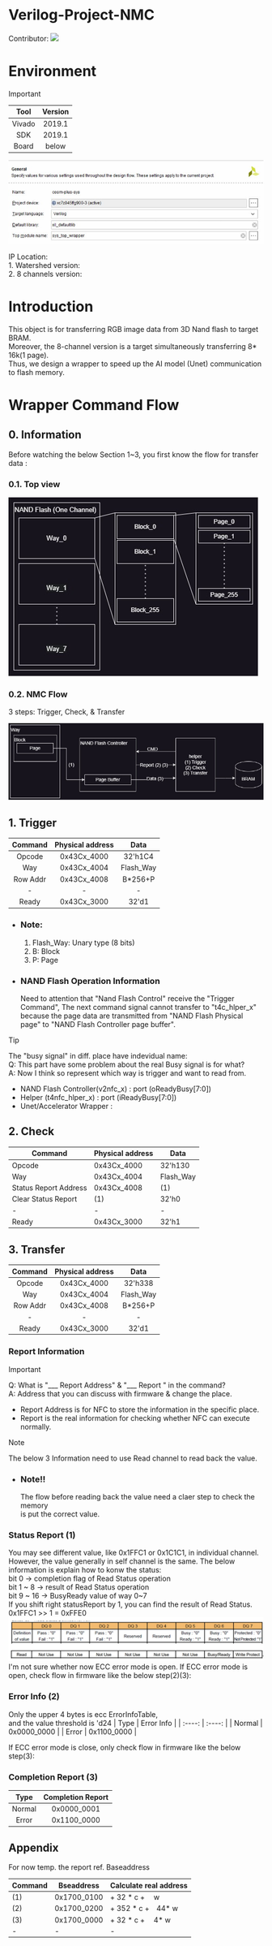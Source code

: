 # Verilog-Project-NMC

  Contributor:
<a href="https://github.com/DarrenHuang0411/Project-NMC-Hardware/graphs/contributors">
  <img src="https://contrib.rocks/image?repo=DarrenHuang0411/Project-NMC-Hardware" />
</a>
# Environment
  >[!IMPORTANT]  
  >    | Tool | Version  |
  >    | :----: | :----: |
  >    | Vivado | 2019.1 |
  >    | SDK    | 2019.1 |
  >    | Board  | below  |  
  >
  >    ![Top_view](./Image/NMC_Project_Device.jpg)

  IP Location:  
    1. Watershed version:   
    2. 8 channels version: 

# Introduction #

 This object is for transferring RGB image data from 3D Nand flash to target BRAM.  
 Moreover, the 8-channel version is a target simultaneously transferring 8* 16k(1 page).  
 Thus, we design a wrapper to speed up the AI model (Unet) communication to flash memory. 

# Wrapper Command Flow #

  ## 0. Information ##
  Before watching the below Section 1~3, you first know the flow for transfer data :
  ### 0.1. Top view  
  ![Top_view](./Image/NMC_Project_Top_view.jpg)
  ### 0.2. NMC Flow  
  3 steps: Trigger, Check, & Transfer  

  ![Flow](./Image/NMC_Project_NMC_Flow.jpg)

  ## 1. Trigger ##

  | Command | Physical address  | Data    |
  | :----:  | :----:            | :----:  |
  | Opcode  | 0x43Cx_4000       | 32'h1C4 |
  | Way     | 0x43Cx_4004       |Flash_Way|
  |Row Addr | 0x43Cx_4008       |B*256+P  |
  | -       | -                 | -       |
  |Ready    | 0x43Cx_3000       | 32'd1   |

  * ### Note: ### 
    1. Flash_Way: Unary type (8 bits)
    2. B: Block
    3. P: Page

  * ### NAND Flash Operation Information ### 
    Need to attention that "Nand Flash Control" receive the "Trigger Command",
    The next command signal cannot transfer to "t4c_hlper_x" because the page data are transmitted
    from "NAND Flash Physical page" to "NAND Flash Controller page buffer". 
  > [!TIP]  
  >  The "busy signal" in diff. place have indevidual name:     
  >  Q: This part have some problem about the real Busy signal is for what?  
  >  A: Now I think so represent which way is trigger and want to read from. 
  >  * NAND Flash Controller(v2nfc_x) : port (oReadyBusy[7:0])
  >  * Helper (t4nfc_hlper_x) : port (iReadyBusy[7:0])
  >  * Unet/Accelerator Wrapper :  
  
  ## 2. Check ##

  | Command | Physical address  | Data    |
  | ----    | ----              | ----    |
  | Opcode  | 0x43Cx_4000       | 32'h130 |
  | Way     | 0x43Cx_4004       |Flash_Way|
  | Status Report Address|0x43Cx_4008 | (1)|
  |Clear Status Report| (1)     | 32'h0   |
  |-        |-                  |-        |
  |Ready    | 0x43Cx_3000       | 32'h1   |


  ## 3. Transfer ##
  
  | Command | Physical address  | Data    |
  | :----:  | :----:            | :----:  |
  | Opcode  | 0x43Cx_4000       | 32'h338 |
  | Way     | 0x43Cx_4004       |Flash_Way|
  |Row Addr | 0x43Cx_4008       |B*256+P  |
  | -       | -                 | -       |
  |Ready    | 0x43Cx_3000       | 32'd1   |

  ### Report Information ###
  > [!IMPORTANT]  
  >  Q: What is "___ Report Address" & "___ Report " in the command?  
  >  A: Address that you can discuss with firmware & change the place. 
  >  * Report Address is for NFC to store the information in the specific place.  
  >  * Report is the real information for checking whether NFC can execute normally. 

  >[!NOTE]  
  > The below 3 Information need to use Read channel to read back the value.  
  > * ### Note!!  
  >   The flow before reading back the value need a claer step to check the memory  
  >   is put the correct value.
  > ### Status Report (1) ###
  > You may see different value, like 0x1FFC1 or 0x1C1C1, in  individual channel. However, the value generally in self channel is the same. The below information is explain how to konw the status:  
  > bit 0 -> completion flag of Read Status operation  
  > bit 1 ~ 8 -> result of Read Status operation  
  > bit 9 ~ 16 -> BusyReady value of way 0~7  
  > If you shift right statusReport by 1, you can find the result of Read Status.
  > 0x1FFC1 >> 1 = 0xFFE0
  > ![STATUS_REPORT](./Image/NMC_Project_StatusReport.jpg) 
  > I'm not sure whether now ECC error mode is open.
  > If ECC error mode is open, check flow in firmware like the below step(2)(3): 
  > ### Error Info (2) ###  
  >   Only the upper 4 bytes is ecc ErrorInfoTable,  
  >   and the value threshold is 'd24 
  >   |  Type   | Error Info  |
  >   | :----:  | :----:      |
  >   | Normal  | 0x0000_0000 |
  >   | Error   | 0x1100_0000 |
  >
  > If ECC error mode is close, only check flow in firmware like the below step(3): 
  > ### Completion Report (3) ###
  >   |  Type   | Completion Report |
  >   | :----:  | :----:      |
  >   | Normal  | 0x0000_0001 |
  >   | Error   | 0x1100_0000 |

  ## Appendix
  For now temp. the report ref. Baseaddress
  
  | Command | Bseaddress  | Calculate real address|
  | ----    | ----        | ----                  |
  | (1)     | 0x1700_0100 | + 32  * c +　    w    |
  | (2)     | 0x1700_0200 | + 352 * c +　44* w    |
  | (3)     | 0x1700_0000 | + 32  * c +　 4* w    |
  | -       | -           | -                     | 
